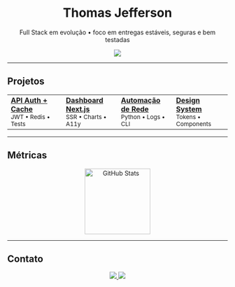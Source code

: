 <!-- Header -->
<h1 align="center">Thomas Jefferson</h1>
<p align="center">Full Stack em evolução • foco em entregas estáveis, seguras e bem testadas</p>

<!-- Stack (badges) -->
<p align="center">
  <img src="https://skillicons.dev/icons?i=ts,react,nextjs,nodejs,azure,docker,postgres,redis,githubactions,supabase,rabbitmq,py,postman,mysql,linux,grafana,git,azure&perline=9" />
</p>

---

## Projetos

<table>
  <tr>
    <td width="24%">
      <a href="https://github.com/ThomasJPF/SEU_REPO_API"><b>API Auth + Cache</b></a><br/>
      <sub>JWT • Redis • Tests</sub>
    </td>
    <td width="24%">
      <a href="https://github.com/ThomasJPF/SEU_REPO_DASH"><b>Dashboard Next.js</b></a><br/>
      <sub>SSR • Charts • A11y</sub>
    </td>
    <td width="24%">
      <a href="https://github.com/ThomasJPF/SEU_REPO_AUTOMACAO"><b>Automação de Rede</b></a><br/>
      <sub>Python • Logs • CLI</sub>
    </td>
    <td width="24%">
      <a href="https://github.com/ThomasJPF/SEU_REPO_DS"><b>Design System</b></a><br/>
      <sub>Tokens • Components</sub>
    </td>
  </tr>
</table>

<!-- Opcional: cards de repositórios (descomente e ajuste os nomes)
<p align="center">
  <img src="https://github-readme-stats.vercel.app/api/pin/?username=ThomasJPF&repo=SEU_REPO_API&theme=dark&hide_border=true" />
  <img src="https://github-readme-stats.vercel.app/api/pin/?username=ThomasJPF&repo=SEU_REPO_DASH&theme=dark&hide_border=true" />
</p>
-->

---

## Métricas
<p align="center">
  <img height="150" alt="GitHub Stats"
       src="https://github-readme-stats.vercel.app/api?username=ThomasJPF&show_icons=true&theme=dark&hide_border=true&include_all_commits=true&count_private=true" />
</p>

---

## Contato
<p align="center">
  <a href="https://www.linkedin.com/in/thomas-j-000342115/">
    <img src="https://img.shields.io/badge/LinkedIn-0A66C2?style=for-the-badge&logo=linkedin&logoColor=white"/>
  </a>
  <a href="https://www.instagram.com/thomas_fiamett/">
    <img src="https://img.shields.io/badge/Instagram-E4405F?style=for-the-badge&logo=instagram&logoColor=white"/>
  </a>
</p>

<!-- Dicas rápidas:
- Mantenha só 2–4 projetos no grid e atualize títulos/links.
- Evite parágrafos longos; priorize badges e cards. --
